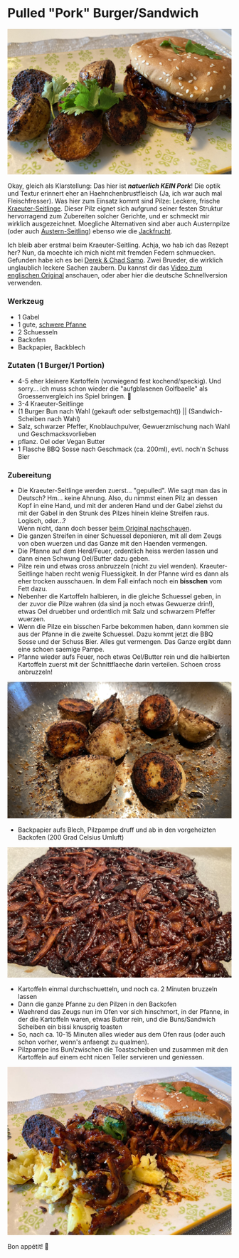 # Pulled "Pork" Burger/Sandwich

![Pulled "Pork" Burger/Sandwich](img/pulled-pork/pulled-pork-burger.jpeg "1 noch viel mehr leckerer Burger vong Geschmack her!")

Okay, gleich als Klarstellung: Das hier ist ***natuerlich KEIN Pork***! Die optik und Textur erinnert eher an Haehnchenbrustfleisch (Ja, ich war auch mal Fleischfresser). Was hier zum Einsatz kommt sind Pilze: Leckere, frische [Kraeuter-Seitlinge](https://de.wikipedia.org/wiki/Brauner_Kräuter-Seitling). Dieser Pilz eignet sich aufgrund seiner festen Struktur hervorragend zum Zubereiten solcher Gerichte, und er schmeckt mir wirklich ausgezeichnet. Moegliche Alternativen sind aber auch Austernpilze (oder auch [Austern-Seitling](https://de.wikipedia.org/wiki/Austern-Seitling)) ebenso wie die [Jackfrucht](https://eatsmarter.de/lexikon/warenkunde/obst/jackfrucht).

Ich bleib aber erstmal beim Kraeuter-Seitling. Achja, wo hab ich das Rezept her? Nun, da moechte ich mich nicht mit fremden Federn schmuecken. Gefunden habe ich es bei [Derek & Chad Samo](https://wickedhealthyfood.com/about/). Zwei Brueder, die wirklich unglaublich leckere Sachen zaubern. Du kannst dir das [Video zum englischen Original](https://www.youtube.com/watch?v=Hxg38ng2B1I&t=20s) anschauen, oder aber hier die deutsche Schnellversion verwenden.

### Werkzeug
* 1 Gabel
* 1 gute, [schwere Pfanne](https://amzn.to/37tCQLi)
* 2 Schuesseln
* Backofen
* Backpapier, Backblech

### Zutaten (1 Burger/1 Portion)
* 4-5 eher kleinere Kartoffeln (vorwiegend fest kochend/speckig). Und sorry... ich muss schon wieder die "aufgblasenen Golfbaelle" als Groessenvergleich ins Spiel bringen. 🙈
* 3-4 Kraeuter-Seitlinge
* (1 Burger Bun nach Wahl (gekauft oder selbstgemacht)) || (Sandwich-Scheiben nach Wahl)
* Salz, schwarzer Pfeffer, Knoblauchpulver, Gewuerzmischung nach Wahl und Geschmacksvorlieben
* pflanz. Oel oder Vegan Butter
* 1 Flasche BBQ Sosse nach Geschmack (ca. 200ml), evtl. noch'n Schuss Bier


### Zubereitung
* Die Kraeuter-Seitlinge werden zuerst... "gepulled". Wie sagt man das in Deutsch? Hm... keine Ahnung. Also, du nimmst einen Pilz an dessen Kopf in eine Hand, und mit der anderen Hand und der Gabel ziehst du mit der Gabel in den Strunk des Pilzes hinein kleine Streifen raus.  \
Logisch, oder...?  \
Wenn nicht, dann doch besser [beim Original nachschauen](https://youtu.be/Hxg38ng2B1I?t=76).
* Die ganzen Streifen in einer Schuessel deponieren, mit all dem Zeugs von oben wuerzen und das Ganze mit den Haenden vermengen.
* Die Pfanne auf dem Herd/Feuer, ordentlich heiss werden lassen und dann einen Schwung Oel/Butter dazu geben.
* Pilze rein und etwas cross anbruzzeln (nicht zu viel wenden). Kraeuter-Seitlinge haben recht wenig Fluessigkeit. In der Pfanne wird es dann als eher trocken ausschauen. In dem Fall einfach noch ein **bisschen** vom Fett dazu.
* Nebenher die Kartoffeln halbieren, in die gleiche Schuessel geben, in der zuvor die Pilze wahren (da sind ja noch etwas Gewuerze drin!), etwas Oel druebber und ordentlich mit Salz und schwarzem Pfeffer wuerzen.
* Wenn die Pilze ein bisschen Farbe bekommen haben, dann kommen sie aus der Pfanne in die zweite Schuessel. Dazu kommt jetzt die BBQ Sosse und der Schuss Bier. Alles gut vermengen. Das Ganze ergibt dann eine schoen saemige Pampe.
* Pfanne wieder aufs Feuer, noch etwas Oel/Butter rein und die halbierten Kartoffeln zuerst mit der Schnittflaeche darin verteilen. Schoen cross anbruzzeln!

![Pulled "Pork" Burger/Sandwich - Kartoffeln](img/pulled-pork/pp-1.jpeg "Kartoffeln cross anbruzzeln lassen")

* Backpapier aufs Blech, Pilzpampe druff und ab in den vorgeheizten Backofen (200 Grad Celsius Umluft)

![Pulled "Pork" Burger/Sandwich - Pilzpampe](img/pulled-pork/pp-2.jpeg "Pilzpampe, nachdem sie im Backofen war")

* Kartoffeln einmal durchschuetteln, und noch ca. 2 Minuten bruzzeln lassen
* Dann die ganze Pfanne zu den Pilzen in den Backofen
* Waehrend das Zeugs nun im Ofen vor sich hinschmort, in der Pfanne, in der die Kartoffeln waren, etwas Butter rein, und die Buns/Sandwich Scheiben ein bissi knusprig toasten
* So, nach ca. 10-15 Minuten alles wieder aus dem Ofen raus (oder auch schon vorher, wenn's anfaengt zu qualmen).
* Pilzpampe ins Bun/zwischen die Toastscheiben und zusammen mit den Kartoffeln auf einem echt nicen Teller servieren und geniessen.

![Pulled "Pork" Burger/Sandwich - Fertsch](img/pulled-pork/pp-3.jpeg "OMG, das ist soo gut!")

Bon appétit! 🍔